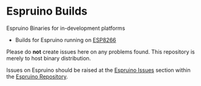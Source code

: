 # Espruino Builds
Espruino Binaries for in-development platforms

* Builds for Espruino running on [ESP8266](ESP8266/README.md)

Please do **not** create issues here on any problems found.  This repository is merely to host binary distribution.

Issues on Espruino should be raised at the [Espruino Issues](https://github.com/espruino/Espruino/issues) section within the [Espruino Repository](https://github.com/espruino/Espruino).